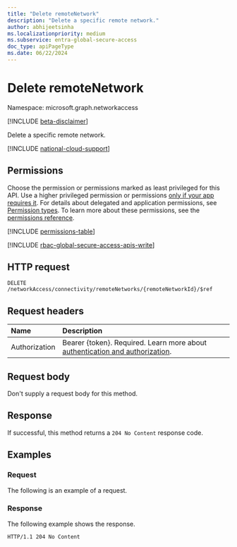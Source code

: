 ```yaml
---
title: "Delete remoteNetwork"
description: "Delete a specific remote network."
author: abhijeetsinha
ms.localizationpriority: medium
ms.subservice: entra-global-secure-access
doc_type: apiPageType
ms.date: 06/22/2024
---
```


# Delete remoteNetwork
Namespace: microsoft.graph.networkaccess

[!INCLUDE [beta-disclaimer](../../includes/beta-disclaimer.md)]

Delete a specific remote network.

[!INCLUDE [national-cloud-support](../../includes/global-only.md)]

## Permissions
Choose the permission or permissions marked as least privileged for this API. Use a higher privileged permission or permissions [only if your app requires it](/graph/permissions-overview#best-practices-for-using-microsoft-graph-permissions). For details about delegated and application permissions, see [Permission types](/graph/permissions-overview#permission-types). To learn more about these permissions, see the [permissions reference](/graph/permissions-reference).

<!-- {
  "blockType": "permissions",
  "name": "networkaccess-connectivity-delete-remotenetworks-permissions"
}
-->
[!INCLUDE [permissions-table](../includes/permissions/networkaccess-connectivity-delete-remotenetworks-permissions.md)]

[!INCLUDE [rbac-global-secure-access-apis-write](../includes/rbac-for-apis/rbac-global-secure-access-apis-write.md)]

## HTTP request

``` http
DELETE /networkAccess/connectivity/remoteNetworks/{remoteNetworkId}/$ref
```

## Request headers
|Name|Description|
|:---|:---|
|Authorization|Bearer {token}. Required. Learn more about [authentication and authorization](/graph/auth/auth-concepts).|

## Request body
Don't supply a request body for this method.

## Response

If successful, this method returns a `204 No Content` response code.

## Examples

### Request
The following is an example of a request.

### Response
The following example shows the response.
<!-- {
  "blockType": "response",
  "truncated": true
}
-->
``` http
HTTP/1.1 204 No Content
```


